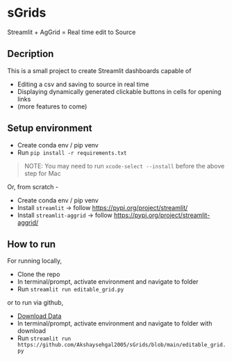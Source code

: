 # sGrids

Streamlit + AgGrid = Real time edit to Source 

## Decription

This is a small project to create Streamlit dashboards capable of 
- Editing a csv and saving to source in real time
- Displaying dynamically generated clickable buttons in cells for opening links
- (more features to come)

## Setup environment

- Create conda env / pip venv
- Run `pip install -r requirements.txt`
> NOTE: You may need to run `xcode-select --install` before the above step for Mac

Or, from scratch - 

- Create conda env / pip venv
- Install `streamlit` -> follow https://pypi.org/project/streamlit/
- Install `streamlit-aggrid` -> follow https://pypi.org/project/streamlit-aggrid/

## How to run 

For running locally, 

- Clone the repo
- In terminal/prompt, activate environment and navigate to folder
- Run `streamlit run editable_grid.py`

or to run via github, 

- [Download Data](https://github.com/Akshaysehgal2005/sGrids/blob/main/data.csv)
- In terminal/prompt, activate environment and navigate to folder with download
- Run `streamlit run https://github.com/Akshaysehgal2005/sGrids/blob/main/editable_grid.py`

